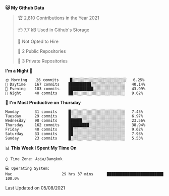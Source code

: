 <!--START_SECTION:waka-->
**🐱 My Github Data** 

> 🏆 2,810 Contributions in the Year 2021
 > 
> 📦 7.7 kB Used in Github's Storage 
 > 
> 🚫 Not Opted to Hire
 > 
> 📜 2 Public Repositories 
 > 
> 🔑 3 Private Repositories  
 > 
**I'm a Night 🦉** 

```text
🌞 Morning    26 commits     █░░░░░░░░░░░░░░░░░░░░░░░░   6.25% 
🌆 Daytime    167 commits    ██████████░░░░░░░░░░░░░░░   40.14% 
🌃 Evening    183 commits    ███████████░░░░░░░░░░░░░░   43.99% 
🌙 Night      40 commits     ██░░░░░░░░░░░░░░░░░░░░░░░   9.62%

```
📅 **I'm Most Productive on Thursday** 

```text
Monday       31 commits     █░░░░░░░░░░░░░░░░░░░░░░░░   7.45% 
Tuesday      29 commits     █░░░░░░░░░░░░░░░░░░░░░░░░   6.97% 
Wednesday    98 commits     ██████░░░░░░░░░░░░░░░░░░░   23.56% 
Thursday     162 commits    █████████░░░░░░░░░░░░░░░░   38.94% 
Friday       40 commits     ██░░░░░░░░░░░░░░░░░░░░░░░   9.62% 
Saturday     33 commits     ██░░░░░░░░░░░░░░░░░░░░░░░   7.93% 
Sunday       23 commits     █░░░░░░░░░░░░░░░░░░░░░░░░   5.53%

```


📊 **This Week I Spent My Time On** 

```text
⌚︎ Time Zone: Asia/Bangkok

💻 Operating System: 
Mac                      29 hrs 37 mins      █████████████████████████   100.0%

```


 Last Updated on 05/08/2021
<!--END_SECTION:waka-->